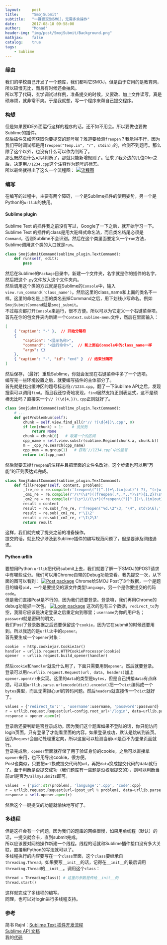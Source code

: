 ```yaml
---
layout:     post
title:      "SmojSubmit"
subtitle:   "一键提交到SMOJ，无需多余操作"
date:       2017-08-18 09:58:00
author:     "Monad"
header-img: "img/post/SmojSubmit/Background.png"
mathjax:    false
catalog:    true
tags:
    - Sublime
---
```


### 缘由
我们的学校自己开发了一个题库，我们都叫它SMOJ。但是由于它用的是教育网，所以硕慢无比，而且有时候还会抽风。  
所以写了代码，玄学调试过样例，准备提交的时候，又要改、加上文件读写，真是硕麻烦，就非常不爽。于是我就想，写一个程序来帮自己提交程序。

### 构想
但是如果要IDE外面运行这样的程序的话，还不如不用会。所以要做也要做Sublime的插件。  
然后插件又如何获取你要提交的题号呢？难道要检测`freopen`？我觉得不行，因为我们平时调试都是用`freopen("Temp.in", "r", stdin);`的，检测不到题号。那么除了这个以外，也没有什么可以作为判断了。  
那么既然没什么可以判断了，那就只能新增规则了。征求了我旁边的几位OIer之后，决定用`//1234.cpp`这个注释作为题号的标志。  
所以最终就得出了这么一个流程图：
[![流程图](/img/post/SmojSubmit/FlowChart.svg)](/img/post/SmojSubmit/FlowChart.svg)

### 编写
在编写的过程中，主要有两个障碍，一个是Sublime插件的使用姿势，另一个是Python的`urllib`的使用。
#### Sublime plugin
Sublime Text 的插件我之前没有写过，Google了一下之后，就开始学习一下。
Sublime Text 的插件的class是用大驼峰式命名法，而且类名结尾必须是`Command`，否则Sublime不会识别。然后在这个类里面要定义一个`run`方法，Sublime调用这个类的入口就是`run`。
``` python
class SmojSubmitCommand(sublime_plugin.TextCommand):
    def run(self, edit):
        pass
```
然后在Sublime的`Package`目录中，新建一个文件夹，名字就是你的插件的名字，然后把这个`.py`文件放入这个文件夹内。  
然后调用这个类的方式就是在Sublime的`Console`中，输入`view.run_command('class_name')`。然后这里的class_name和上面的类名不一样。这里的命名是上面的类名去掉Command之后，用下划线小写命名。例如`SmojSubmitCommand`就是`smoj_submit`。  
不过每次都打开`Console`来运行，很不方便。所以可以为它定义一个右键菜单项。首先在你的包文件夹内新建一个`Context.sublime-menu`文件，然后在里面输入：
``` json
[
    { "caption": "-" },  // 开始分隔符
    {
        "caption": "<显示名称>",
        "command": "<运行命令>",  // 和上面在Console中的class_name一样
        "args": {}
    },
    { "caption": "-", "id": "end" }  // 结束分隔符
]
```
然后保存，（最好）重启Sublime，你就会发现在右键菜单中多了一个选项。  
编写完一些环境设置之后，就要编写插件的主体部分了。  
首先就是找出缓冲区的题号标志符`//1234.cpp`。翻了一下Sublime API之后，发现搜索可以调用`find`。而且我还惊奇地发现，`find`居然支持正则表达式，这不是硕棒无比吗？直接来一个`// ?(\d{4,})\.cpp`正则就好了。
``` python
class SmojSubmitCommand(sublime_plugin.TextCommand):
    # ...
    def getProblemNum(self):
        chunk = self.view.find_all(r'// ?(\d{4})\.cpp', 0)
        if len(chunk) < 1:    # 没找到
            return None
        chunk = chunk[0]   # 取第一个的区间
        cpp_name = self.view.substr(sublime.Region(chunk.a, chunk.b))  # 取匹配到的字符串
        m = _cpp_re.search(cpp_name)
        cpp_num = m.group(1)   # 获取`//1234.cpp`中的题号
        return int(cpp_num)
```
然后就要去掉`freopen`的注释并且把里面的文件名改对。这个步骤也可以用“万能”的正则表达式完成。
``` python
class SmojSubmitCommand(sublime_plugin.TextCommand):
    def fillFreopen(self, content, problem):
        _fre_re = re.compile(r'freopen\("([^.])+\.(in|out)"( ?), "(r|w)", std(in|out)( ?)\);')
        _cm1_re = re.compile(r'/\*(\s*)((freopen(.*,.*,.*)\s*){1,2})\s*\*/')
        _cm2_re = re.compile(r'(\s*)//(\s*)(freopen\("([^.])+\.(in|out)"( ?), "(r|w)", std(in|out)( ?)\);)')
        result = content
        result = re.sub(_fre_re, r'freopen("%d.\2"\3, "\4", std\5\6);' % problem, result)
        result = re.sub(_cm1_re, r'\1\2'                                        , result)
        result = re.sub(_cm2_re, r'\1\2\3'                                      , result)
        return result
```
这样，我们就完成了提交之前的准备操作。  
提交的话，就比较少涉及到Sublime插件的编写规范问题了，但是要涉及网络通讯。

#### Python urllib
要想用Python `urllib`把代码submit上去，我们就要了解一下SMOJ的POST请求中有哪些成分。我们可以用Chrome自带的Debug功能查看。我先提交一次，从下面的图可以看到：
[![Post package](/img/post/SmojSubmit/PostPackage.png)](/img/post/SmojSubmit/PostPackage.png)
Chrome给SMOJ Post了3个数据，一个是题目的编号`pid`，一个是要提交的源文件类型`language`，另一个是你要提交的代码`code`。  
但是我们直接Post是不行的，因为我们还要登录。登录嘛，我们再用Chrome的debug功能抓一次包。
[![Login package](/img/post/SmojSubmit/LoginPackage.png)](/img/post/SmojSubmit/LoginPackage.png)
这次的包有三个数据，`redirect_to`为空，我猜它应该是决定登录之后重定向到哪里；`username`为你的用户名；`password`就是密码的明文。  
我们Post了登录数据之后还要保留这个`cookie`，因为它在submit的时候还要用到。所以我选的是`urllib`中的`opener`。  
首先要生成一个`opener`对象：
``` python
cookie  = http.cookiejar.CookieJar()
handler = urllib.request.HTTPCookieProcessor(cookie)
opener  = urllib.request.build_opener(handler)
```
然后`cookie`和`handler`就没什么用了，下面只需要用到`opener`。然后就要登录。  
登录可以用`r=urllib.request.Request(url, data, headers)`加上`opener.open(r)`来实现。这里的`data`的类型是`bytes`，但是自己拼接`data`有点麻烦，可以用`urllib.parse.urlencode(dict).encode()`把一个`dict`编码成一个`bytes`类型，而且无需担心url的转码问题。然后`headers`就直接传一个`dict`就好了。  
``` python
values = {'redirect_to':'', 'username':username, 'password':password}
r = urllib.request.Request(url=config.root_url+'/login', data=urllib.parse.urlencode(values).encode(), headers=headers)
response = opener.open(r)
```
登录后还要判断是否登录成功。因为我们这个题库如果不登陆的话，你只能访问login页面，只有登录了才能看里面的内容。如果登录成功，默认是跳转到首页。因为`Request`会自动处理重定向，所以这里可以检测当前url是否不为登录页面就行。  
登录完成后，`opener`里面就存储了用于验证身份的cookie，之后可以直接拿`opener`来用，也不用导出cookie，很方便。  
Post也类似，只要把`url`换成提交代码的url，再把`data`换成提交代码的data就行了。至于判断是否提交成功（我们题库有一些题是没权限提交的），则可以判断当前url是否为`/allmysubmits`即可。
``` python
values  = {'pid':str(problem), 'language':'.cpp', 'code':cpp}
r = urllib.request.Request(url=(post_url % problem), data=urllib.parse.urlencode(values).encode(), headers=headers)
response = self.opener.open(r)
```
然后这个一键提交的功能就愉快地写好了。

### 多线程
但是这样会有一个问题，因为我们的题库的网络很慢，如果用单线程（默认）的话，一提交就会卡，直到submit完成。  
所以应该要对网络操作新建一个线程。线程的话就和Sublime插件接口没有多大关联，直接用Python的写法就可以了。  
多线程执行的内容要写在一个`class`里面，这个`class`要继承自`threading.Thread`。如果要写`__init__`的话，记得在`__init__`的最后调用`threading.Thread`的`__init__`。调用这个`class`：
``` python
thread = ThreadingClass() # 这里的参数是传给__init__的
thread.start()
```
这样就完成了多线程的编写。  
同理，也可以对login进行多线程支持。

### 参考
简书 Rajnl：[Sublime Text 插件开发流程](http://www.jianshu.com/p/e2558ee1d503)  
[Sublime API 文档](https://feliving.github.io/Sublime-Text-3-Documentation/api_reference.html)  
我的[代码](https://github.com/YanWQ-monad/SmojSubmit)
